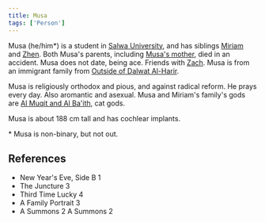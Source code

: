 ```yaml
---
title: Musa
tags: ['Person']
---
```

Musa (he/him*) is a student in [Salwa University](/_wiki/salwa-university.md), and has siblings [Miriam](/_wiki/miriam.md) and [Zhen](/_wiki/zhen.md). Both Musa's parents, including [Musa's mother](/_wiki/musas-mother.md), died in an accident. Musa does not date, being ace. Friends with [Zach](/_wiki/zach.md). Musa is from an immigrant family from [Outside of Dalwat Al-Harir](/_wiki/Outside%20of%20Dalwat%20al-harir.md).

Musa is religiously orthodox and pious, and against radical reform. He prays every day. Also aromantic and asexual. Musa and Miriam's family's gods are [Al Muqit and Al Ba'ith](/_wiki/al-muqit-and-al-baith.md), cat gods.

Musa is about 188 cm tall and has cochlear implants.

\* Musa is non-binary, but not out.

## References
- New Year's Eve, Side B 1
- The Juncture 3
- Third Time Lucky 4
- A Family Portrait 3
- A Summons 2
A Summons 2
